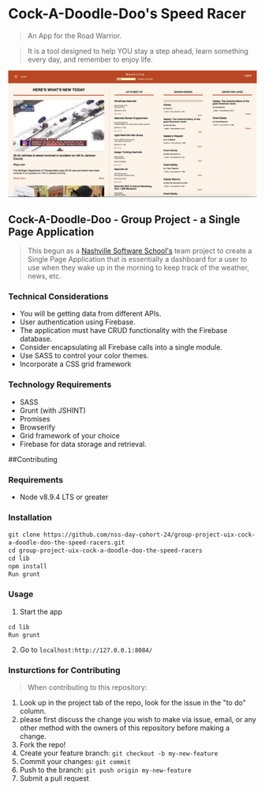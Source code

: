 
# Cock-A-Doodle-Doo's Speed Racer
> An App for the Road Warrior.

> It is a tool designed to help YOU stay a step ahead, learn something every day, and remember to enjoy   life.


![](images/Screenshot-speedracer.png)


## Cock-A-Doodle-Doo - Group Project - a Single Page Application

>  This begun as a [Nashville Software School's](http://nashvillesoftwareschool.com/) team project to create a Single Page Application that is essentially a dashboard for a user to use when they wake up in the morning to keep track of the weather, news, etc.

### Technical Considerations
* You will be getting data from different APIs.
* User authentication using Firebase.
* The application must have CRUD functionality with the Firebase database.
* Consider encapsulating all Firebase calls into a single module.
* Use SASS to control your color themes.
* Incorporate a CSS grid framework

### Technology Requirements
* SASS 
* Grunt (with JSHINT) 
* Promises
* Browserify
* Grid framework of your choice
* Firebase for data storage and retrieval.

##Contributing

### Requirements
* Node v8.9.4 LTS or greater

### Installation
```console
git clone https://github.com/nss-day-cohort-24/group-project-uix-cock-a-doodle-doo-the-speed-racers.git
cd group-project-uix-cock-a-doodle-doo-the-speed-racers
cd lib
npm install
Run grunt
```

### Usage
1. Start the app
```console
cd lib
Run grunt
```
2. Go to `localhost:http://127.0.0.1:8084/`

### Insturctions for Contributing
> When contributing to this repository:

1. Look up in the project tab of the repo, look for the issue in the "to do" column.
2. please first discuss the change you wish to make via issue, email, or any other method with the owners of    this repository before making a change.
3. Fork the repo!
4. Create your feature branch: `git checkout -b my-new-feature`
5. Commit your changes: `git commit`
6. Push to the branch: `git push origin my-new-feature`
7. Submit a pull request






















